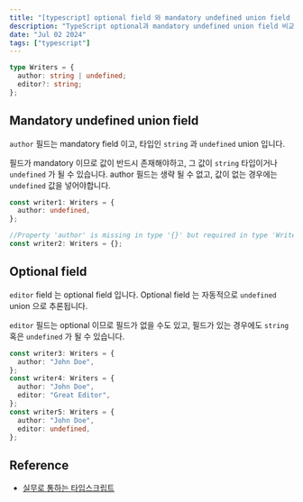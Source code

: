 ```yaml
---
title: "[typescript] optional field 와 mandatory undefined union field 의 차이점"
description: "TypeScript optional과 mandatory undefined union field 비교"
date: "Jul 02 2024"
tags: ["typescript"]
---
```


```typescript
type Writers = {
  author: string | undefined;
  editor?: string;
};
```

## Mandatory undefined union field

`author` 필드는 mandatory field 이고, 타입인 `string` 과 `undefined` union 입니다.

필드가 mandatory 이므로 값이 반드시 존재해야하고, 그 값이 `string` 타입이거나 `undefined` 가 될 수 있습니다.
author 필드는 생략 될 수 없고, 값이 없는 경우에는 `undefined` 값을 넣어야합니다.

```typescript
const writer1: Writers = {
  author: undefined,
};

//Property 'author' is missing in type '{}' but required in type 'Writers'.(2741)
const writer2: Writers = {};
```

## Optional field

`editor` field 는 optional field 입니다. Optional field 는 자동적으로 `undefined` union 으로 추론됩니다.

`editor` 필드는 optional 이므로 필드가 없을 수도 있고, 필드가 있는 경우에도 `string` 혹은 `undefined` 가 될 수 있습니다.

```typescript
const writer3: Writers = {
  author: "John Doe",
};
const writer4: Writers = {
  author: "John Doe",
  editor: "Great Editor",
};
const writer5: Writers = {
  author: "John Doe",
  editor: undefined,
};
```

## Reference

- [실무로 통하는 타입스크립트](https://www.aladin.co.kr/shop/wproduct.aspx?ItemId=341765327)
